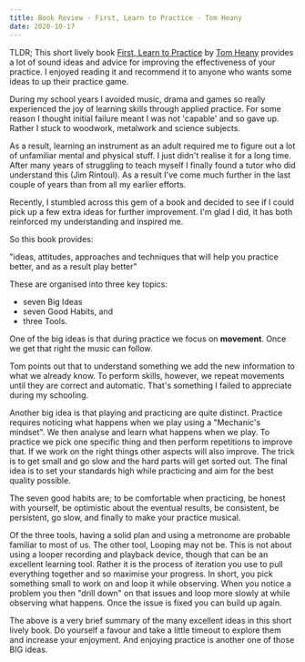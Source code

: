 ```yaml
---
title: Book Review - First, Learn to Practice - Tom Heany
date: 2020-10-17
---
```


TLDR; This short lively book [First, Learn to Practice](https://www.amazon.co.uk/First-Learn-Practice-Tom-Heany/dp/1457507757) by [Tom Heany](http://www.tomheany.com/about-tom.html) provides a lot of sound ideas and advice for improving the effectiveness of your practice. I enjoyed reading it and recommend it to anyone who wants some ideas to up their practice game.

During my school years I avoided music, drama and games so really experienced the joy of learning
skills through applied practice. For some reason I thought initial failure
meant I was not 'capable' and so gave up. Rather I stuck to woodwork, metalwork and science subjects.

As a result, learning an instrument as an adult required me to figure out a lot of unfamiliar mental and physical stuff.
I just didn't realise it for a long time.
After many years of struggling to teach myself I finally found a tutor who did understand this (Jim Rintoul). As a result I've come much further in the last couple of years than from all my earlier efforts.

Recently, I stumbled across this gem of a book and decided to see if I could pick up a few
extra ideas for further improvement. I'm glad I did, it has both reinforced my understanding and inspired me.

So this book provides:

"ideas, attitudes, approaches and techniques that will help you practice better, and as a result play better"

These are organised into three key topics:

- seven Big Ideas
- seven Good Habits, and
- three Tools.

One of the big ideas is that during practice we focus on **movement**. Once we
get that right the music can follow.

Tom points out that to understand something we add the new information to what we already know.
To perform skills, however, we repeat movements until they are correct and automatic.
That's something I failed to appreciate during my schooling.

Another big idea is that playing and practicing are quite distinct. Practice requires
noticing what happens when we play using a "Mechanic's mindset". We then analyse
and learn what happens when we play. To practice we pick one specific thing and
then perform repetitions to improve that. If we work on the right things other
aspects will also improve. The trick is to get small and go slow and the
hard parts will get sorted out. The final idea is to set your standards high while
practicing and aim for the best quality possible.

The seven good habits are; to be comfortable when practicing, be honest with yourself,
be optimistic about the eventual results, be consistent, be persistent, go slow,
and finally to make your practice musical.

Of the three tools, having a solid plan and using a metronome are probable familiar to
most of us. The other tool, Looping may not be. This is not about using a looper
recording and playback device, though that can be an excellent learning tool.
Rather it is the process of iteration you use to pull everything together and so maximise your progress.
In short, you pick something small to work on and loop it while observing.
When you notice a problem you then "drill down" on that issues and loop more slowly at
while observing what happens. Once the issue is fixed you can build up again.

The above is a very brief summary of the many excellent ideas in this short lively book.
Do yourself a favour and take a little timeout to explore them and increase
your enjoyment. And enjoying practice is another one of those BIG ideas.
